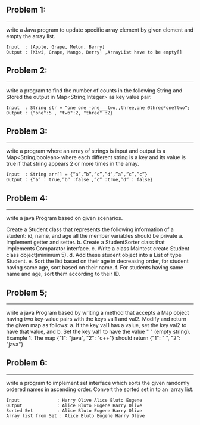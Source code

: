 Problem 1:
----------------------------------------------------------------------------------
-----------------------------------------------------------------------------------
write  a Java program to update specific array element by given element and empty the array list.

    Input  : [Apple, Grape, Melon, Berry]
    Output : [Kiwi, Grape, Mango, Berry] ,ArrayList have to be empty[]

Problem 2:
----------------------------------------------------------------------------------------
------------------------------------------------------------------------------------------
write a program to find the number of counts in the following String and Stored the output in Map<String,Integer> as key value pair.

    Input  : String str = “one one -one___two,,three,one @three*one?two”;
    Output : {"one":5 , "two":2, "three" :2}

Problem 3:
-----------------------------------------------------------------------------------------
---------------------------------------------------------------------------------------------
write a program where an array of strings is input and output is a Map<String,boolean> where each different string is a key and its value is true if that string appears 2 or more times in the array.

    Input  : String arr[] = {“a”,”b”,”c”,”d”,”a”,”c”,”c”}
    Output : {“a” : true,”b” :false ,”c” :true,”d” : false}

Problem 4:
------------------------------------------------------------------------------------------
------------------------------------------------------------------------------------------
write a java Program based on given scenarios.

Create a Student class that represents the following information of a student: id, name, and age all the member variables should be private
a. Implement getter and setter.
b. Create a StudentSorter class that implements Comparator interface.
c. Write a class Maintest create Student class object(minimum 5).
d. Add these student object into a List of type Student.
e. Sort the list based on their age in decreasing order, for student having same age, sort based on their name.
f. For students having same name and age, sort them according to their ID.

Problem 5;
---------------------------------------------------------------------------------------------
---------------------------------------------------------------------------------------------
write a java Program based by writing a method that accepts a Map object having two key-value pairs with the keys val1 and val2.
Modify and return the given map as follows:
a. If the key val1 has a value, set the key val2 to have that value, and
b. Set the key val1 to have the value " " (empty string).
Example 1: The map {"1": "java", "2": "c++"} should return {"1": " ", "2": "java"}

Problem 6:
----------------------------------------------------------------------------------------------
----------------------------------------------------------------------------------------------
write a program to implement set interface which sorts the given randomly ordered names in ascending order. Convert the sorted set in to an ​ array list.

    Input              : Harry Olive Alice Bluto Eugene
    Output             : Alice Bluto Eugene Harry Olive
    Sorted Set         : Alice Bluto Eugene Harry Olive
    Array list​ from Set : Alice Bluto Eugene Harry Olive
